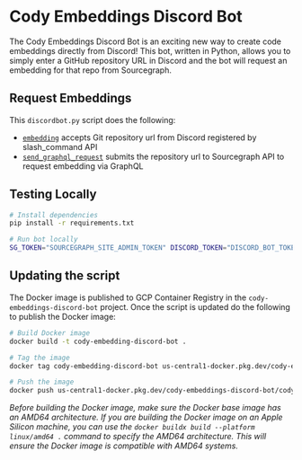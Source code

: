 # Cody Embeddings Discord Bot 

The Cody Embeddings Discord Bot is an exciting new way to create code embeddings directly from Discord! This bot, written in Python, allows you to simply enter a GitHub repository URL in Discord and the bot will request an embedding for that repo from Sourcegraph.

## Request Embeddings

This `discordbot.py` script does the following:

- [`embedding`](https://sourcegraph.com/github.com/sourcegraph/cody-embeddings-discord-bot/-/blob/discordbot.py?L62) accepts Git repository url from Discord registered by slash_command API
- [`send_graphql_request`](https://sourcegraph.com/github.com/sourcegraph/cody-embeddings-discord-bot/-/blob/discordbot.py?L30) submits the repository url to Sourcegraph API to request embedding via GraphQL

## Testing Locally

```bash
# Install dependencies
pip install -r requirements.txt

# Run bot locally
SG_TOKEN="SOURCEGRAPH_SITE_ADMIN_TOKEN" DISCORD_TOKEN="DISCORD_BOT_TOKEN" python discordbot.py
```

## Updating the script

The Docker image is published to GCP Container Registry in the `cody-embeddings-discord-bot` project. Once the script is updated do the following to publish the Docker image:

```bash
# Build Docker image
docker build -t cody-embedding-discord-bot .

# Tag the image
docker tag cody-embedding-discord-bot us-central1-docker.pkg.dev/cody-embeddings-discord-bot/cody-embeddings-discord-bot/cody-embedding-discord-bot

# Push the image
docker push us-central1-docker.pkg.dev/cody-embeddings-discord-bot/cody-embeddings-discord-bot/cody-embedding-discord-bot
```

*Before building the Docker image, make sure the Docker base image has an AMD64 architecture. If you are building the Docker image on an Apple Silicon machine, you can use the `docker buildx build --platform linux/amd64 .` command to specify the AMD64 architecture. This will ensure the Docker image is compatible with AMD64 systems.*